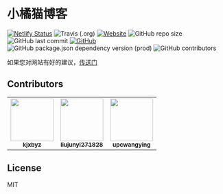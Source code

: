 # 小橘猫博客

[![Netlify Status](https://api.netlify.com/api/v1/badges/093e9a03-9b2e-4686-aead-4c54ac83a208/deploy-status)](https://app.netlify.com/sites/chenyifaer/deploys)
![Travis (.org)](https://img.shields.io/travis/chenyifaerfans/chenyifaerfans)
[![Website](https://img.shields.io/website?url=https%3A%2F%2Fchenyifaer.com)](https://chenyifaer.com)
![GitHub repo size](https://img.shields.io/github/repo-size/chenyifaerfans/chenyifaerfans)
![GitHub last commit](https://img.shields.io/github/last-commit/chenyifaerfans/chenyifaerfans)
[![GitHub](https://img.shields.io/github/license/chenyifaerfans/chenyifaerfans)](https://github.com/chenyifaerfans/chenyifaerfans/blob/master/LICENSE.md)
![GitHub package.json dependency version (prod)](https://img.shields.io/github/package-json/dependency-version/chenyifaerfans/chenyifaerfans/hexo)
![GitHub contributors](https://img.shields.io/github/contributors/chenyifaerfans/chenyifaerfans)

如果您对网站有好的建议，[传送门](https://github.com/chenyifaerfans/chenyifaerfans/issues/35)

## Contributors

<!-- ALL-CONTRIBUTORS-LIST:START - Do not remove or modify this section -->
<!-- prettier-ignore-start -->
<!-- markdownlint-disable -->
<table>
  <tr>
    <td align="center"><a href="https://kjxbyz.com"><img src="https://avatars2.githubusercontent.com/u/47768002?v=4" width="100px;" alt=""/><br /><sub><b>kjxbyz</b></sub></a></td>
    <td align="center"><a href="https://github.com/liujunyi271828"><img src="https://avatars0.githubusercontent.com/u/16301295?v=4" width="100px;" alt=""/><br /><sub><b>liujunyi271828</b></sub></a></td>
    <td align="center"><a href="https://upcwangying.com"><img src="https://avatars1.githubusercontent.com/u/19725091?v=4" width="100px;" alt=""/><br /><sub><b>upcwangying</b></sub></a></td>
  </tr>
</table>

<!-- markdownlint-enable -->
<!-- prettier-ignore-end -->
<!-- ALL-CONTRIBUTORS-LIST:END -->

## License

MIT
